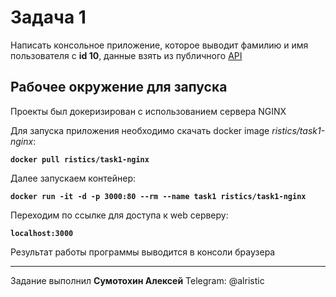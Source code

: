 # Задача 1

Написать консольное приложение, которое выводит фамилию и имя пользователя с **id 10**, данные взять из публичного [API](https://reqres.in/)

## Рабочее окружение для запуска

Проекты был докеризирован с использованием сервера NGINX

Для запуска приложения необходимо скачать docker image _ristics/task1-nginx_:

**`docker pull ristics/task1-nginx`**

Далее запускаем контейнер:

**`docker run -it -d -p 3000:80 --rm --name task1 ristics/task1-nginx`**

Переходим по ссылке для доступа к web серверу:

**`localhost:3000`**

Результат работы программы выводится в консоли браузера

---

Задание выполнил **Сумотохин Алексей**
Telegram: @alristic

